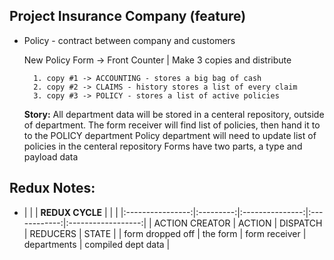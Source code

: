 ## Project Insurance Company (feature)
- Policy - contract between company and customers
     
     New Policy Form -> Front Counter | Make 3 copies and distribute

        1. copy #1 -> ACCOUNTING - stores a big bag of cash
        2. copy #2 -> CLAIMS - history stores a list of every claim
        3. copy #3 -> POLICY - stores a list of active policies

    **Story:** 
    All department data will be stored in a centeral repository, outside of department. 
    The form receiver will find list of policies, then hand it to to the POLICY department
    Policy department will need to update list of policies in the centeral repository
    Forms have two parts, a type and payload data

## Redux Notes:

-    |                  |           | **REDUX CYCLE** |              |                    |
    |:----------------:|:---------:|:---------------:|:------------:|:------------------:|
    |  ACTION CREATOR  |   ACTION  |   DISPATCH      |  REDUCERS    |      STATE         |
    | form dropped off | the form  | form receiver   | departments  | compiled dept data |
  




